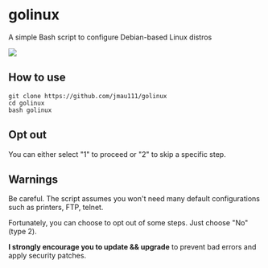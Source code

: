 # golinux

A simple Bash script to configure Debian-based Linux distros

![](https://github.com/jmau111/golinux/raw/main/screenshot.png)

## How to use

```
git clone https://github.com/jmau111/golinux
cd golinux
bash golinux
```

## Opt out

You can either select "1" to proceed or "2" to skip a specific step.

## Warnings

Be careful. The script assumes you won't need many default configurations such as printers, FTP, telnet.

Fortunately, you can choose to opt out of some steps. Just choose "No" (type 2).

**I strongly encourage you to update && upgrade** to prevent bad errors and apply security patches.